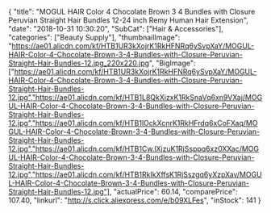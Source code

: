 {
	"title": "MOGUL HAIR Color 4 Chocolate Brown 3 4 Bundles with Closure Peruvian Straight Hair Bundles 12-24 inch Remy Human Hair Extension",
	"date": "2018-10-31 10:30:20",
	"SubCat": ["Hair & Accessories"],
	"categories": ["Beauty Supply"],
	"thumbnailImage": "https://ae01.alicdn.com/kf/HTB1UR3kXojrK1RkHFNRq6ySvpXaY/MOGUL-HAIR-Color-4-Chocolate-Brown-3-4-Bundles-with-Closure-Peruvian-Straight-Hair-Bundles-12.jpg_220x220.jpg",
	"BigImage": ["https://ae01.alicdn.com/kf/HTB1UR3kXojrK1RkHFNRq6ySvpXaY/MOGUL-HAIR-Color-4-Chocolate-Brown-3-4-Bundles-with-Closure-Peruvian-Straight-Hair-Bundles-12.jpg","https://ae01.alicdn.com/kf/HTB1L8QkXizxK1RkSnaVq6xn9VXaj/MOGUL-HAIR-Color-4-Chocolate-Brown-3-4-Bundles-with-Closure-Peruvian-Straight-Hair-Bundles-12.jpg","https://ae01.alicdn.com/kf/HTB1lOckXcnrK1RkHFrdq6xCoFXaq/MOGUL-HAIR-Color-4-Chocolate-Brown-3-4-Bundles-with-Closure-Peruvian-Straight-Hair-Bundles-12.jpg","https://ae01.alicdn.com/kf/HTB1Cw.lXjzuK1RjSsppq6xz0XXac/MOGUL-HAIR-Color-4-Chocolate-Brown-3-4-Bundles-with-Closure-Peruvian-Straight-Hair-Bundles-12.jpg","https://ae01.alicdn.com/kf/HTB1RkIkXffsK1RjSszgq6yXzpXav/MOGUL-HAIR-Color-4-Chocolate-Brown-3-4-Bundles-with-Closure-Peruvian-Straight-Hair-Bundles-12.jpg"],
	"actualPrice": 60.14,
	"comparePrice": 107.40,
	"linkurl": "http://s.click.aliexpress.com/e/b09XLFes",
	"inStock": 141
}
